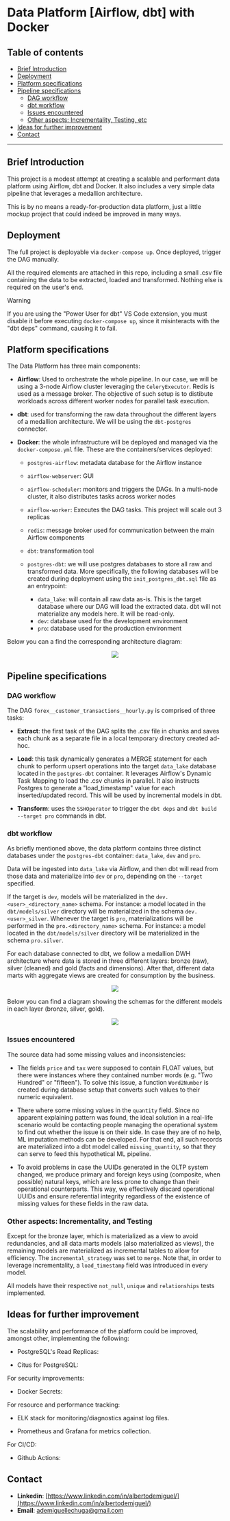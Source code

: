# Data Platform [Airflow, dbt] with Docker

## Table of contents

* [Brief Introduction]()
* [Deployment]()
* [Platform specifications]()
* [Pipeline specifications]()
  * [DAG workflow]()
  * [dbt workflow]()
  * [Issues encountered]()
  * [Other aspects: Incrementality, Testing, etc]()
* [Ideas for further improvement]()
* [Contact]()
  
-------------------

## Brief Introduction

This project is a modest attempt at creating a scalable and performant data platform using Airflow, dbt and Docker. It also includes a very simple data pipeline that leverages a medallion architecture. 

This is by no means a ready-for-production data platform, just a little mockup project that could indeed be improved in many ways.

## Deployment

The full project is deployable via `docker-compose up`. Once deployed, trigger the DAG manually.

All the required elements are attached in this repo, including a small .csv file containing the data to be extracted, loaded and transformed. Nothing else is required on the user's end.

> [!WARNING]
> If you are using the "Power User for dbt" VS Code extension, you must disable it before executing `docker-compose up`, since it misinteracts with the "dbt deps" command, causing it to fail.

## Platform specifications

The Data Platform has three main components:

- **Airflow**: Used to orchestrate the whole pipeline. In our case, we will be using a 3-node Airflow cluster leveraging the `CeleryExecutor`. Redis is used as a message broker. The objective of such setup is to distibute workloads across different worker nodes for parallel task execution.
    
- **dbt**: used for transforming the raw data throughout the different layers of a medallion architecture. We will be using the `dbt-postgres` connector.

-  **Docker**: the whole infrastructure will be deployed and managed via the `docker-compose.yml` file. These are the containers/services deployed:

    - `postgres-airflow`: metadata database for the Airflow instance
    - `airflow-webserver`: GUI
    - `airflow-scheduler`: monitors and triggers the DAGs. In a multi-node cluster, it also distributes tasks across worker nodes
    - `airflow-worker`: Executes the DAG tasks. This project will scale out 3 replicas
    - `redis`: message broker used for communication between the main Airflow components
    - `dbt`: transformation tool
    - `postgres-dbt`: we will use postgres databases to store all raw and transformed data. More specifically, the following databases will be created during deployment using the `init_postgres_dbt.sql` file as an entrypoint:
      
      - `data_lake`: will contain all raw data as-is. This is the target database where our DAG will load the extracted data. dbt will not materialize any models here. It will be read-only.
      - `dev`: database used for the development environment
      - `pro`: database used for the production environment
      
Below you can a find the corresponding architecture diagram:

<p align="center">
  <img src="https://github.com/user-attachments/assets/5a7efeb1-572c-4b46-af96-15296e211612">
</p>

## Pipeline specifications

### DAG workflow

The DAG `forex__customer_transactions__hourly.py` is comprised of three tasks:
  
  - **Extract**: the first task of the DAG splits the .csv file in chunks and saves each chunk as a separate file in a local temporary directory created ad-hoc.
 
  - **Load**: this task dynamically generates a MERGE statement for each chunk to perform upsert operations into the target `data_lake` database located in the `postgres-dbt` container. It leverages Airflow's Dynamic Task Mapping to load the .csv chunks in parallel. It also instructs Postgres to generate a "load_timestamp" value for each inserted/updated record. This will be used by incremental models in dbt.
 
  - **Transform**: uses the `SSHOperator` to trigger the `dbt deps` and `dbt build --target pro` commands in dbt.

### dbt workflow

As briefly mentioned above, the data platform contains three distinct databases under the `postgres-dbt` container: `data_lake`, `dev` and `pro`. 

Data will be ingested into `data_lake` via Airflow, and then dbt will read from those data and materialize into `dev` or `pro`, depending on the `--target` specified. 

If the target is `dev`, models will be materialized in the `dev.<user>_<directory_name>` schema. For instance: a model located in the `dbt/models/silver` directory will be materialized in the schema `dev.<user>_silver`. Whenever the target is `pro`, materializations will be performed in the `pro.<directory_name>` schema. For instance: a model located in the `dbt/models/silver` directory will be materialized in the schema `pro.silver`.

For each database connected to dbt, we follow a medallion DWH architecture where data is stored in three different layers: bronze (raw), silver (cleaned) and gold (facts and dimensions). After that, different data marts with aggregate views are created for consumption by the business.

<p align="center">
  <img src="https://github.com/user-attachments/assets/306a98a3-a796-4a39-be7d-504c6a92c4c1">
</p>

Below you can find a diagram showing the schemas for the different models in each layer (bronze, silver, gold).

<p align="center">
  <img src="https://github.com/user-attachments/assets/661da6c4-01d8-49dc-8859-6224e4d32331">
</p>

### Issues encountered

The source data had some missing values and inconsistencies:

- The fields `price` and `tax` were supposed to contain FLOAT values, but there were instances where they contained number words (e.g. "Two Hundred" or "fifteen"). To solve this issue, a function `Word2Number` is created during database setup that converts such values to their numeric equivalent.

- There where some missing values in the `quantity` field. Since no apparent explaining pattern was found, the ideal solution in a real-life scenario would be contacting people managing the operational system to find out whether the issue is on their side. In case they are of no help, ML imputation methods can be developed. For that end, all such records are materialized into a dbt model called `missing_quantity`, so that they can serve to feed this hypothetical ML pipeline.

-  To avoid problems in case the UUIDs generated in the OLTP system changed, we produce primary and foreign keys using (composite, when possible) natural keys, which are less prone to change than their operational counterparts. This way, we effectively discard operational UUIDs and ensure referential integrity regardless of the existence of missing values for these fields in the raw data.

### Other aspects: Incrementality, and Testing

Except for the bronze layer, which is materialized as a view to avoid redundancies, and all data marts models (also materialized as views), the remaining models are materialized as incremental tables to allow for efficiency. The `incremental_strategy` was set to `merge`. Note that, in order to leverage incrementality, a `load_timestamp` field was introduced in every model.

All models have their respective `not_null`, `unique` and `relationships` tests implemented.

## Ideas for further improvement

The scalability and performance of the platform could be improved, amongst other, implementing the following:

- PostgreSQL's Read Replicas: 

- Citus for PostgreSQL:

For security improvements:

-  Docker Secrets:

For resource and performance tracking:

- ELK stack for monitoring/diagnostics against log files.

- Prometheus and Grafana for metrics collection.

For CI/CD:

- Github Actions:

## Contact

- **Linkedin**: [https://www.linkedin.com/in/albertodemiguel/](https://www.linkedin.com/in/albertodemiguel/)
- **Email**: [ademiguellechuga@gmail.com](ademiguellechuga@gmail.com)
